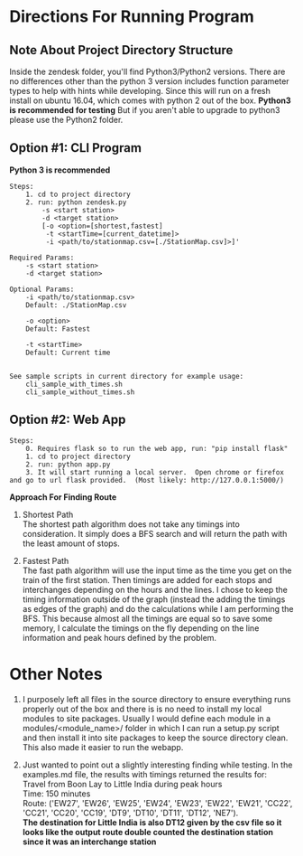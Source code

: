 # Directions For Running Program

## Note About Project Directory Structure
Inside the zendesk folder, you'll find Python3/Python2 versions.  There are no differences other than the python 3 version includes function parameter types to help with hints while developing.  Since this will run on a fresh install on ubuntu 16.04, which comes with python 2 out of the box.  **Python3 is recommended for testing**  But if you aren't able to upgrade to python3 please use the Python2 folder.

## Option #1: CLI Program
**Python 3 is recommended**  

    Steps:
        1. cd to project directory
        2. run: python zendesk.py  
            -s <start station> 
            -d <target station> 
            [-o <option=[shortest,fastest] 
             -t <startTime=[current_datetime]>
             -i <path/to/stationmap.csv=[./StationMap.csv]>]'  

    Required Params:
        -s <start station> 
        -d <target station>  
        
    Optional Params:
        -i <path/to/stationmap.csv>
        Default: ./StationMap.csv 

        -o <option>
        Default: Fastest

        -t <startTime>
        Default: Current time


    See sample scripts in current directory for example usage:
        cli_sample_with_times.sh
        cli_sample_without_times.sh


## Option #2: Web App
    
    Steps:
        0. Requires flask so to run the web app, run: "pip install flask"
        1. cd to project directory
        2. run: python app.py
        3. It will start running a local server.  Open chrome or firefox and go to url flask provided.  (Most likely: http://127.0.0.1:5000/)


**Approach For Finding Route**
1. Shortest Path  
The shortest path algorithm does not take any timings into consideration.  It simply does a BFS search and will return the path with the least amount of stops.

2. Fastest Path  
The fast path algorithm will use the input time as the time you get on the train of the first station.  Then timings are added for each stops and interchanges depending on the hours and the lines.  I chose to keep the timing information outside of the graph (instead the adding the timings as edges of the graph) and do the calculations while I am performing the BFS. This because almost all the timings are equal so to save some memory, I calculate the timings on the fly depending on the line information and peak hours defined by the problem. 

# Other Notes
1. I purposely left all files in the source directory to ensure everything runs properly out of the box and there is is no need to install my local modules to site packages.  Usually I would define each module in a modules/<module_name>/ folder in which I can run a setup.py script and then install it into site packages to keep the source directory clean.  This also made it easier to run the webapp.

2. Just wanted to point out a slightly interesting finding while testing.  In the examples.md file, the results with timings returned the results for:  
 Travel from Boon Lay to Little India during peak hours  
 Time: 150 minutes  
 Route: 
('EW27', 'EW26', 'EW25', 'EW24', 'EW23', 'EW22', 'EW21', 'CC22', 'CC21', 'CC20', 'CC19', 'DT9', 'DT10', 'DT11', 'DT12', 'NE7').  
**The destination for Little India is also DT12 given by the csv file so it looks like the output route double counted the destination station since it was an interchange station**